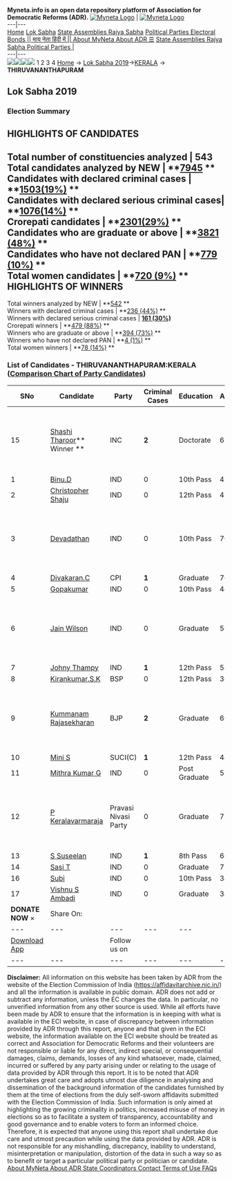 **Myneta.info is an open data repository platform of Association for Democratic Reforms (ADR).**
[![Myneta Logo](https://www.myneta.info/lib/img/myneta-logo.png)](https://www.myneta.info/) | [![Myneta Logo](https://www.myneta.info/lib/img/adr-logo.png)](https://adrindia.org)  
---|---  
[Home](https://www.myneta.info/) [Lok Sabha](https://www.myneta.info/#ls "Lok Sabha") [ State Assemblies ](https://www.myneta.info/#sa "State Assemblies") [Rajya Sabha](https://www.myneta.info/#rs "Rajya Sabha") [Political Parties ](https://www.myneta.info/party "Political Parties") [ Electoral Bonds ](https://www.myneta.info/electoral_bonds "Electoral Bonds") [ || माय नेता हिंदी में || ](https://translate.google.co.in/translate?prev=hp&hl=en&js=y&u=www.myneta.info&sl=en&tl=hi&history_state0=) [ About MyNeta ](https://adrindia.org/content/about-myneta) [ About ADR ](https://adrindia.org/about-adr/who-we-are) [☰](javascript:void\(0\))
[ State Assemblies ](https://www.myneta.info/#sa "State Assemblies") [ Rajya Sabha ](https://www.myneta.info/#rs "Rajya Sabha") [ Political Parties ](https://www.myneta.info/party "Political Parties")
|   
---|---  
![](https://www.myneta.info/lib/img/banner/banner-1.png)![](https://www.myneta.info/lib/img/banner/banner-2.png)![](https://www.myneta.info/lib/img/banner/banner-3.png)![](https://www.myneta.info/lib/img/banner/banner-4.png)
1  2  3  4 
[Home](https://www.myneta.info/) → [Lok Sabha 2019](https://www.myneta.info/LokSabha2019/)→[KERALA](https://www.myneta.info/LokSabha2019/index.php?action=show_constituencies&state_id=44) → **THIRUVANANTHAPURAM**
### 
## Lok Sabha 2019
###  Election Summary 
HIGHLIGHTS OF CANDIDATES  
---  
Total number of constituencies analyzed |  543   
Total candidates analyzed by NEW | **[7945](https://www.myneta.info/LokSabha2019/index.php?action=summary&subAction=candidates_analyzed&sort=candidate#summary) **  
Candidates with declared criminal cases | **[1503(19%)](https://www.myneta.info/LokSabha2019/index.php?action=summary&subAction=crime&sort=candidate#summary) **  
Candidates with declared serious criminal cases| **[1076(14%)](https://www.myneta.info/LokSabha2019/index.php?action=summary&subAction=serious_crime&sort=candidate#summary) **  
Crorepati candidates | **[2301(29%)](https://www.myneta.info/LokSabha2019/index.php?action=summary&subAction=crorepati&sort=candidate#summary) **  
Candidates who are graduate or above | **[3821 (48%)](https://www.myneta.info/LokSabha2019/index.php?action=summary&subAction=education&sort=candidate#summary) **  
Candidates who have not declared PAN | **[779 (10%)](https://www.myneta.info/LokSabha2019/index.php?action=summary&subAction=without_pan&sort=candidate#summary) **  
Total women candidates | **[720 (9%)](https://www.myneta.info/LokSabha2019/index.php?action=summary&subAction=women_candidate&sort=candidate#summary) **  
HIGHLIGHTS OF WINNERS  
---  
Total winners analyzed by NEW | **[542](https://www.myneta.info/LokSabha2019/index.php?action=summary&subAction=winner_analyzed&sort=candidate#summary) **  
Winners with declared criminal cases | **[236 (44%)](https://www.myneta.info/LokSabha2019/index.php?action=summary&subAction=winner_crime&sort=candidate#summary) **  
Winners with declared serious criminal cases | **[161 (30%)](https://www.myneta.info/LokSabha2019/index.php?action=summary&subAction=winner_serious_crime&sort=candidate#summary)**  
Crorepati winners | **[479 (88%)](https://www.myneta.info/LokSabha2019/index.php?action=summary&subAction=winner_crorepati&sort=candidate#summary) **  
Winners who are graduate or above | **[394 (73%)](https://www.myneta.info/LokSabha2019/index.php?action=summary&subAction=winner_education&sort=candidate#summary) **  
Winners who have not declared PAN | **[4 (1%)](https://www.myneta.info/LokSabha2019/index.php?action=summary&subAction=winner_without_pan&sort=candidate#summary) **  
Total women winners | **[78 (14%)](https://www.myneta.info/LokSabha2019/index.php?action=summary&subAction=winner_women&sort=candidate#summary) **  
### List of Candidates - THIRUVANANTHAPURAM:KERALA ([Comparison Chart of Party Candidates](https://www.myneta.info/LokSabha2019/comparisonchart.php?constituency_id=651))
SNo | Candidate| Party| Criminal Cases| Education| Age| Total Assets| Liabilities  
---|---|---|---|---|---|---|---  
15  | [Shashi Tharoor](https://www.myneta.info/LokSabha2019/candidate.php?candidate_id=9269)** Winner ** | INC | **2** | Doctorate| 63 | ![](https://myneta.info/image_v2.php?myneta_folder=LokSabha2019&candidate_id=9269&col=ta) | ![](https://myneta.info/image_v2.php?myneta_folder=LokSabha2019&candidate_id=9269&col=lia)  
1  | [Binu.D](https://www.myneta.info/LokSabha2019/candidate.php?candidate_id=9279) | IND | 0 | 10th Pass| 42 | Rs 1,00,000 ~ 1 Lacs+ | Rs 0 ~   
2  | [Christopher Shaju](https://www.myneta.info/LokSabha2019/candidate.php?candidate_id=9268) | IND | 0 | 12th Pass| 43 | Rs 18,25,000 ~ 18 Lacs+ | Rs 3,30,000 ~ 3 Lacs+  
3  | [Devadathan](https://www.myneta.info/LokSabha2019/candidate.php?candidate_id=9276) | IND | 0 | 10th Pass| 70 | ![](https://myneta.info/image_v2.php?myneta_folder=LokSabha2019&candidate_id=9276&col=ta) | ![](https://myneta.info/image_v2.php?myneta_folder=LokSabha2019&candidate_id=9276&col=lia)  
4  | [Divakaran.C](https://www.myneta.info/LokSabha2019/candidate.php?candidate_id=9267) | CPI | **1** | Graduate| 76 | Rs 90,06,945 ~ 90 Lacs+ | Rs 13,18,000 ~ 13 Lacs+  
5  | [Gopakumar](https://www.myneta.info/LokSabha2019/candidate.php?candidate_id=9271) | IND | 0 | 10th Pass| 44 | Rs 3,10,533 ~ 3 Lacs+ | Rs 10,500 ~ 10 Thou+  
6  | [Jain Wilson](https://www.myneta.info/LokSabha2019/candidate.php?candidate_id=9275) | IND | 0 | Graduate| 59 | ![](https://myneta.info/image_v2.php?myneta_folder=LokSabha2019&candidate_id=9275&col=ta) | ![](https://myneta.info/image_v2.php?myneta_folder=LokSabha2019&candidate_id=9275&col=lia)  
7  | [Johny Thampy](https://www.myneta.info/LokSabha2019/candidate.php?candidate_id=9273) | IND | **1** | 12th Pass| 54 | Rs 30,000 ~ 30 Thou+ | Rs 0 ~   
8  | [Kirankumar.S.K](https://www.myneta.info/LokSabha2019/candidate.php?candidate_id=9278) | BSP | 0 | 12th Pass| 36 | Rs 19,93,880 ~ 19 Lacs+ | Rs 5,95,000 ~ 5 Lacs+  
9  | [Kummanam Rajasekharan](https://www.myneta.info/LokSabha2019/candidate.php?candidate_id=9265) | BJP | **2** | Graduate| 66 | ![](https://myneta.info/image_v2.php?myneta_folder=LokSabha2019&candidate_id=9265&col=ta) | ![](https://myneta.info/image_v2.php?myneta_folder=LokSabha2019&candidate_id=9265&col=lia)  
10  | [Mini S](https://www.myneta.info/LokSabha2019/candidate.php?candidate_id=9264) | SUCI(C) | **1** | 12th Pass| 44 | Rs 1,25,235 ~ 1 Lacs+ | Rs 0 ~   
11  | [Mithra Kumar G](https://www.myneta.info/LokSabha2019/candidate.php?candidate_id=9272) | IND | 0 | Post Graduate| 58 | Rs 27,52,500 ~ 27 Lacs+ | Rs 0 ~   
12  | [P Keralavarmaraja](https://www.myneta.info/LokSabha2019/candidate.php?candidate_id=9270) | Pravasi Nivasi Party | 0 | Graduate| 77 | ![](https://myneta.info/image_v2.php?myneta_folder=LokSabha2019&candidate_id=9270&col=ta) | ![](https://myneta.info/image_v2.php?myneta_folder=LokSabha2019&candidate_id=9270&col=lia)  
13  | [S Suseelan](https://www.myneta.info/LokSabha2019/candidate.php?candidate_id=9266) | IND | **1** | 8th Pass| 66 | Rs 3,00,000 ~ 3 Lacs+ | Rs 0 ~   
14  | [Sasi T](https://www.myneta.info/LokSabha2019/candidate.php?candidate_id=9277) | IND | 0 | Graduate| 72 | Rs 16,60,184 ~ 16 Lacs+ | Rs 3,68,753 ~ 3 Lacs+  
16  | [Subi](https://www.myneta.info/LokSabha2019/candidate.php?candidate_id=9280) | IND | 0 | 10th Pass| 34 | Rs 3,51,000 ~ 3 Lacs+ | Rs 3,00,000 ~ 3 Lacs+  
17  | [Vishnu S Ambadi](https://www.myneta.info/LokSabha2019/candidate.php?candidate_id=9274) | IND | 0 | Graduate| 34 | Rs 17,63,500 ~ 17 Lacs+ | Rs 59,70,000 ~ 59 Lacs+  
|  **DONATE NOW** × |  Share On:  | [](https://api.whatsapp.com/send?text=https%3A%2F%2Fmyneta.info%2Fpunjab2022%2Findex.php%3Faction%3Dshow_constituencies%26state_id%3D19) | [](https://www.facebook.com/sharer/sharer.php?u=https%3A%2F%2Fmyneta.info%2Fpunjab2022%2Findex.php%3Faction%3Dshow_constituencies%26state_id%3D19) | [](https://twitter.com/share?url=https%3A%2F%2Fmyneta.info%2Fpunjab2022%2Findex.php%3Faction%3Dshow_constituencies%26state_id%3D19)  
---|---|---|---|---  
| [ Download App ](https://play.google.com/store/apps/details?id=com.webrosoft.myneta1&pcampaignid=pcampaignidMKT-Other-global-all-co-prtnr-py-PartBadge-Mar2515-1) | [](https://play.google.com/store/apps/details?id=com.webrosoft.myneta1&pcampaignid=pcampaignidMKT-Other-global-all-co-prtnr-py-PartBadge-Mar2515-1) |  Follow us on  | [](https://www.facebook.com/adrindia.org/) | [](https://twitter.com/adrspeaks) | [](https://groups.google.com/g/national-election-watch?hl=en&pli=1) | [](https://www.instagram.com/adrspeaks/) | [](https://www.youtube.com/user/adrspeaks) | [](https://sharechat.com/profile/adrspeaks)  
---|---|---|---|---|---|---|---|---  
**Disclaimer:** All information on this website has been taken by ADR from the website of the Election Commission of India (https://affidavitarchive.nic.in/) and all the information is available in public domain. ADR does not add or subtract any information, unless the EC changes the data. In particular, no unverified information from any other source is used. While all efforts have been made by ADR to ensure that the information is in keeping with what is available in the ECI website, in case of discrepancy between information provided by ADR through this report, anyone and that given in the ECI website, the information available on the ECI website should be treated as correct and Association for Democratic Reforms and their volunteers are not responsible or liable for any direct, indirect special, or consequential damages, claims, demands, losses of any kind whatsoever, made, claimed, incurred or suffered by any party arising under or relating to the usage of data provided by ADR through this report. It is to be noted that ADR undertakes great care and adopts utmost due diligence in analysing and dissemination of the background information of the candidates furnished by them at the time of elections from the duly self-sworn affidavits submitted with the Election Commission of India. Such information is only aimed at highlighting the growing criminality in politics, increased misuse of money in elections so as to facilitate a system of transparency, accountability and good governance and to enable voters to form an informed choice. Therefore, it is expected that anyone using this report shall undertake due care and utmost precaution while using the data provided by ADR. ADR is not responsible for any mishandling, discrepancy, inability to understand, misinterpretation or manipulation, distortion of the data in such a way so as to benefit or target a particular political party or politician or candidate. 
[ About MyNeta ](https://adrindia.org/content/about-myneta) [ About ADR ](https://adrindia.org/about-adr/who-we-are) [ State Coordinators ](https://adrindia.org/about-adr/state-coordinators) [ Contact ](https://adrindia.org/contact-us) [ Terms of Use ](https://adrindia.org/content/adr-terms-use) [ FAQs ](https://adrindia.org/content/faqs)
